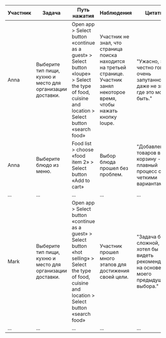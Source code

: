 | Участник | Задача | Путь нажатия | Наблюдения | Цитаты | Завершение задачи |
| --- | --- | --- | --- | --- | --- |
| Anna | Выберите тип пищи, кухню и место для организации доставки. | Open app > Select button «continue as a guest» > Select button «loupe» > Select the type of food, cuisine and location > Select button «search food» | Участник не знал, что страница поиска находится на третьей странице. Участник занял некоторое время, чтобы нажать кнопку loupe. | "Ужасно, это честно говоря очень запутанно, я даже не знаю, где это может быть." | 2 |
| Anna | Выберите блюдо из меню. | Food list > choose «food item 2» > Select button «Add to cart» | Выбор блюда прошел без проблем. | "Добавление товаров в корзину - это плавный процесс с четкими вариантами." | 1 |
| ... | ... | ... | ... | ... | ... |
| Mark | Выберите тип пищи, кухню и место для организации доставки. | Open app > Select button «continue as a guest» > Select button «hot selling» > Select the type of food, cuisine and location > Select button «search food» | Участник прошел много этапов для достижения своей цели. | "Задача была сложной, я хотел бы видеть рекомендации на основе моего предыдущего выбора." | 2 |
| ... | ... | ... | ... | ... | ... |
